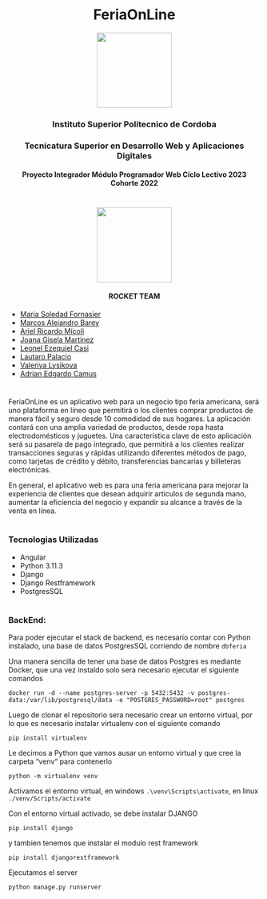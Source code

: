 
<h1 align="center">FeriaOnLine</h1>

<p align="center">
 <a href="https://www.ispc.edu.ar/"><img src="https://user-images.githubusercontent.com/85143329/233746625-17802d1b-3bec-4d9a-9f11-644e342da582.png" style="width: 150px"></a>
</p>
<h3 align="center">Instituto Superior Politecnico de Cordoba</h3>
<h3 align="center">Tecnicatura Superior en Desarrollo Web y Aplicaciones Digitales</h3>
<h4 align="center">Proyecto Integrador Módulo Programador Web Ciclo Lectivo 2023 Cohorte 2022</h4>

#
<p align="center">
 <a href="https://github.com/soleforna/integrador_ISP2"><img src="https://user-images.githubusercontent.com/85143329/233748267-eec28e52-f959-4fa0-b9b6-f0a497aeb0d2.png" style="width: 150px"></a>
</p>
<h4 align="center">ROCKET TEAM</h4>

* [Maria Soledad Fornasier](https://github.com/soleforna)
* [Marcos Alejandro Barey](https://github.com/Marquitos280419)
* [Ariel Ricardo Mícoli](https://github.com/Ari-07x)
* [Joana Gisela Martinez](https://github.com/JoanaGM44)
* [Leonel Ezequiel Casi](https://github.com/leocas1)
* [Lautaro Palacio](https://github.com/Pala797)
* [Valeriya Lysikova](https://github.com/vlysi)
* [Adrian Edgardo Camus](https://github.com/acamus79)


#

FeriaOnLine es un aplicativo web para un negocio tipo feria americana, será uno plataforma en líneo que permitirá o los clientes comprar productos de manera fácil y seguro desde 10 comodidad de sus hogares. La aplicación contará con una amplia variedad de productos, desde ropa hasta electrodomésticos y juguetes.
Una característica clave de esto aplicación será su pasarela de pago integrado, que permitirá a los clientes realizar transacciones seguras y rápidas utilizando diferentes métodos de pago, como tarjetas de crédito y débito, transferencias bancarias y billeteras electrónicas.

En general, el aplicativo web es para una feria americana para mejorar la experiencia de clientes que desean adquirir artículos de segunda mano, aumentar la eficiencia del negocio y expandir su alcance a través de la venta en línea.

#
### Tecnologias Utilizadas

* Angular
* Python 3.11.3
* Django 
* Django Restframework
* PostgresSQL

#
### BackEnd:

Para poder ejecutar el stack de backend, es necesario contar con Python instalado, una base de datos PostgresSQL corriendo de nombre `dbferia`

Una manera sencilla de tener una base de datos Postgres es mediante Docker, que una vez instaldo solo sera necesario ejecutar el siguiente comandos

```
docker run -d --name postgres-server -p 5432:5432 -v postgres-data:/var/lib/postgresql/data -e "POSTGRES_PASSWORD=root" postgres
```


Luego de clonar el repositorio sera necesario crear un entorno virtual, por lo que es necesario instalar virtualenv con el siguiente comando

```
pip install virtualenv
```
Le decimos a Python que vamos ausar un entorno virtual y que cree la carpeta “venv“ para contenerlo
```
python -m virtualenv venv
```
Activamos el entorno virtual, en windows ```.\venv\Scripts\activate```, en linux ```./venv/Scripts/activate```

Con el entorno virtual activado, se debe instalar DJANGO
```
pip install django
```

y tambien tenemos que instalar el modulo rest framework 
```
pip install djangorestframework
```

Ejecutamos el server

```
python manage.py runserver
```
